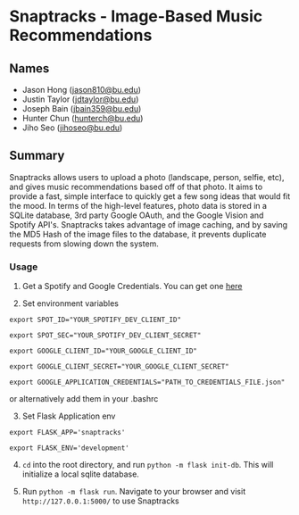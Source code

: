 # Snaptracks - Image-Based Music Recommendations

## Names
- Jason Hong (jason810@bu.edu)
- Justin Taylor (jdtaylor@bu.edu)
- Joseph Bain (jbain359@bu.edu)
- Hunter Chun (hunterch@bu.edu)
- Jiho Seo (jihoseo@bu.edu)

## Summary
Snaptracks allows users to upload a photo (landscape, person, selfie, etc), and gives music recommendations based off of that photo. It aims to provide a fast, simple interface to quickly get a few song ideas that would fit the mood. In terms of the high-level features, photo data is stored in a SQLite database, 3rd party Google OAuth, and the Google Vision and Spotify API's. Snaptracks takes advantage of image caching, and by saving the MD5 Hash of the image files to the database, it prevents duplicate requests from slowing down the system.

### Usage

1. Get a Spotify and Google Credentials. You can get one [here](https://developer.spotify.com/dashboard/)

2. Set environment variables 

`export SPOT_ID="YOUR_SPOTIFY_DEV_CLIENT_ID"`

`export SPOT_SEC="YOUR_SPOTIFY_DEV_CLIENT_SECRET"`

`export GOOGLE_CLIENT_ID="YOUR_GOOGLE_CLIENT_ID"`

`export GOOGLE_CLIENT_SECRET="YOUR_GOOGLE_CLIENT_SECRET"`

`export GOOGLE_APPLICATION_CREDENTIALS="PATH_TO_CREDENTIALS_FILE.json"`

or alternatively add them in your .bashrc

3. Set Flask Application env

`export FLASK_APP='snaptracks'`

`export FLASK_ENV='development'`

4. `cd` into the root directory, and run `python -m flask init-db`. This will initialize a local sqlite database.

5. Run `python -m flask run`. Navigate to your browser and visit `http://127.0.0.1:5000/` to use Snaptracks
